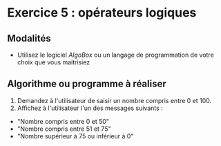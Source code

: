 # Exercice 5 : opérateurs logiques

## Modalités

- Utilisez le logiciel *AlgoBox* ou un langage de programmation de votre choix que vous maitrisiez

## Algorithme ou programme à réaliser

1. Demandez à l'utilisateur de saisir un nombre compris entre 0 et 100.
2. Affichez à l'utilisateur l'un des messages suivants : 
- "Nombre compris entre 0 et 50"
- "Nombre compris entre 51 et 75"
- "Nombre supérieur à 75 ou inférieur à 0"